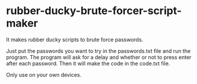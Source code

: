 # rubber-ducky-brute-forcer-script-maker
It makes rubber ducky scripts to brute force passwords.


Just put the passwords you want to try in the passwords.txt file and run the program.
The program will ask for a delay and whether or not to press enter after each password.
Then it will make the code in the code.txt file.

Only use on your own devices.
